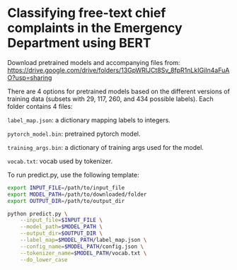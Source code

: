 # Classifying free-text chief complaints in the Emergency Department using BERT


Download pretrained models and accompanying files from: https://drive.google.com/drive/folders/13GpWRlJCt8Sv_8fpR1nLkIGiIn4aFuAO?usp=sharing

There are 4 options for pretrained models based on the different versions of training data (subsets with 29, 117, 260, and 434 possible labels). Each folder contains 4 files:

`label_map.json`: a dictionary mapping labels to integers.

`pytorch_model.bin`: pretrained pytorch model.

`training_args.bin`: a dictionary of training args used for the model.

`vocab.txt`: vocab used by tokenizer.

To run predict.py, use the following template:

```bash
export INPUT_FILE=/path/to/input_file
export MODEL_PATH=/path/to/downloaded/folder
export OUTPUT_DIR=/path/to/output_dir

python predict.py \
    --input_file=$INPUT_FILE \
    --model_path=$MODEL_PATH \
    --output_dir=$OUTPUT_DIR \
    --label_map=$MODEL_PATH/label_map.json \
    --config_name=$MODEL_PATH/config.json \
    --tokenizer_name=$MODEL_PATH/vocab.txt \
    --do_lower_case
```
